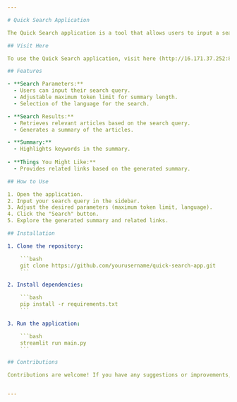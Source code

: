 ```yaml
---

# Quick Search Application

The Quick Search application is a tool that allows users to input a search query, retrieve related articles, and generate a summary with highlighted keywords. Additionally, the application provides related links based on the generated summary.

## Visit Here

To use the Quick Search application, visit here (http://16.171.37.252:8501/)

## Features

- **Search Parameters:**
  - Users can input their search query.
  - Adjustable maximum token limit for summary length.
  - Selection of the language for the search.

- **Search Results:**
  - Retrieves relevant articles based on the search query.
  - Generates a summary of the articles.

- **Summary:**
  - Highlights keywords in the summary.
  
- **Things You Might Like:**
  - Provides related links based on the generated summary.

## How to Use

1. Open the application.
2. Input your search query in the sidebar.
3. Adjust the desired parameters (maximum token limit, language).
4. Click the "Search" button.
5. Explore the generated summary and related links.

## Installation

1. Clone the repository:

    ```bash
    git clone https://github.com/yourusername/quick-search-app.git
    ```

2. Install dependencies:

    ```bash
    pip install -r requirements.txt
    ```

3. Run the application:

    ```bash
    streamlit run main.py
    ```

## Contributions

Contributions are welcome! If you have any suggestions or improvements, feel free to submit a pull request.


---
```

